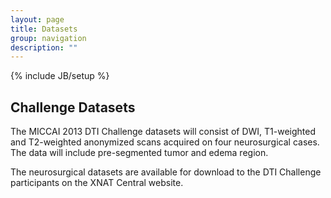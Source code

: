```yaml
---
layout: page
title: Datasets
group: navigation
description: ""
---
```

{% include JB/setup %}


## Challenge Datasets

The MICCAI 2013 DTI Challenge datasets will consist of DWI, T1-weighted and T2-weighted anonymized scans acquired on four neurosurgical cases. The data will include pre-segmented tumor and edema region.

The neurosurgical datasets are available for download to the DTI Challenge participants on the XNAT Central website. 




